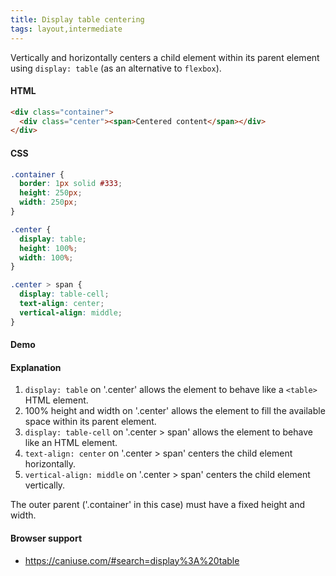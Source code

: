 ```yaml
---
title: Display table centering
tags: layout,intermediate
---
```


Vertically and horizontally centers a child element within its parent element using `display: table` (as an alternative to `flexbox`).

#### HTML

```html
<div class="container">
  <div class="center"><span>Centered content</span></div>
</div>
```

#### CSS

```css
.container {
  border: 1px solid #333;
  height: 250px;
  width: 250px;
}

.center {
  display: table;
  height: 100%;
  width: 100%;
}

.center > span {
  display: table-cell;
  text-align: center;
  vertical-align: middle;
}
```

#### Demo

#### Explanation

1. `display: table` on '.center' allows the element to behave like a `<table>` HTML element.
2. 100% height and width on '.center' allows the element to fill the available space within its parent element.
3. `display: table-cell` on '.center > span' allows the element to behave like an <td> HTML element.
4. `text-align: center` on '.center > span' centers the child element horizontally.
5. `vertical-align: middle` on '.center > span' centers the child element vertically.

The outer parent ('.container' in this case) must have a fixed height and width.

#### Browser support

- https://caniuse.com/#search=display%3A%20table



